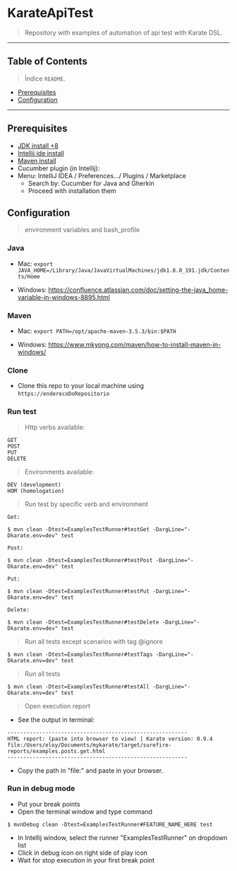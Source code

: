 # KarateApiTest

> Repository with examples of automation of api test with Karate DSL.
---

## Table of Contents

> Índice `README`.

- [Prerequisites](#prerequisites)
- [Configuration](#configuration)
---

## Prerequisites

- [JDK install +8](https://www.oracle.com/technetwork/java/javase/downloads/index.html)
- [Intellij ide install](https://www.jetbrains.com/idea/download/#section=mac)
- [Maven install](https://maven.apache.org/install.html)
- Cucumber plugin (in Intellij):
 - Menu: IntelliJ IDEA / Preferences.../ Plugins / Marketplace
    - Search by: Cucumber for Java and Gherkin
    - Proceed with installation them

## Configuration

> environment variables and bash_profile

### Java

- Mac:
`export JAVA_HOME=/Library/Java/JavaVirtualMachines/jdk1.8.0_191.jdk/Contents/Home`

- Windows:
https://confluence.atlassian.com/doc/setting-the-java_home-variable-in-windows-8895.html

### Maven
- Mac:
`export PATH=/opt/apache-maven-3.5.3/bin:$PATH`

- Windows:
https://www.mkyong.com/maven/how-to-install-maven-in-windows/

### Clone

- Clone this repo to your local machine using `https://enderecoDoRepositorio`

### Run test

> Http verbs available:

```
GET
POST
PUT
DELETE
```

> Environments available:

```
DEV (development)
HOM (homologation)
```

> Run test by specific verb and environment

```shell
Get:

$ mvn clean -Dtest=ExamplesTestRunner#testGet -DargLine="-Dkarate.env=dev" test
```

```shell
Post:

$ mvn clean -Dtest=ExamplesTestRunner#testPost -DargLine="-Dkarate.env=dev" test
```

```shell
Put:

$ mvn clean -Dtest=ExamplesTestRunner#testPut -DargLine="-Dkarate.env=dev" test
```

```shell
Delete:

$ mvn clean -Dtest=ExamplesTestRunner#testDelete -DargLine="-Dkarate.env=dev" test
```

> Run all tests except scenarios with tag @ignore
```shell
$ mvn clean -Dtest=ExamplesTestRunner#testTags -DargLine="-Dkarate.env=dev" test
```

> Run all tests
```shell
$ mvn clean -Dtest=ExamplesTestRunner#testAll -DargLine="-Dkarate.env=dev" test
```

> Open execution report
- See the output in terminal:
```
---------------------------------------------------------
HTML report: (paste into browser to view) | Karate version: 0.9.4
file:/Users/eloy/Documents/mykarate/target/surefire-reports/examples.posts.get.html
---------------------------------------------------------

```
- Copy the path in "file:" and paste in your browser.

### Run in debug mode

- Put your break points
- Open the terminal window and type command
```shell
$ mvnDebug clean -Dtest=ExamplesTestRunner#FEATURE_NAME_HERE test
```
- In Intellij window, select the runner "ExamplesTestRunner" on dropdown list
- Click in debug icon on right side of play icon
- Wait for stop execution in your first break point



